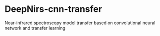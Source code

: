 # DeepNirs-cnn-transfer
Near-infrared spectroscopy model transfer based on convolutional neural network and transfer learning
